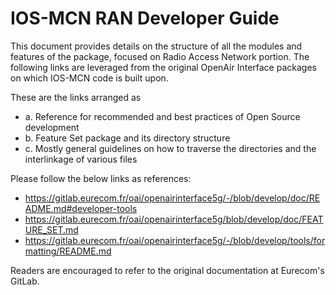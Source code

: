 # IOS-MCN RAN Developer Guide

This document provides details on the structure of all the modules and features of the package, focused
on Radio Access Network portion. The following links are leveraged from the original OpenAir Interface
packages on which IOS-MCN code is built upon. 

These are the links arranged as 
- a. Reference for recommended and best practices of Open Source development
- b. Feature Set package and its directory structure
- c. Mostly general guidelines on how to traverse the directories and the interlinkage of various files

Please follow the below links as references:
- https://gitlab.eurecom.fr/oai/openairinterface5g/-/blob/develop/doc/README.md#developer-tools
- https://gitlab.eurecom.fr/oai/openairinterface5g/blob/develop/doc/FEATURE_SET.md
- https://gitlab.eurecom.fr/oai/openairinterface5g/-/blob/develop/tools/formatting/README.md 

Readers are encouraged to refer to the original documentation at Eurecom's GitLab. 
